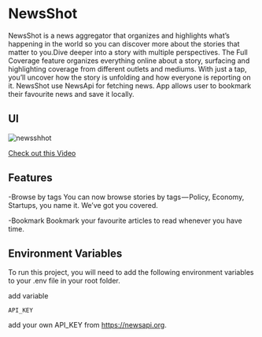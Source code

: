 
# NewsShot
NewsShot is a news aggregator that organizes and highlights what’s happening in the world so you can discover more about the stories that matter to you.Dive deeper into a story with multiple perspectives. The Full Coverage feature organizes everything online about a story, surfacing and highlighting coverage from different outlets and mediums. With just a tap, you’ll uncover how the story is unfolding and how everyone is reporting on it.
NewsShot use NewsApi for fetching news. App allows user to bookmark their favourite news and save it locally. 

## UI
![newsshhot](https://user-images.githubusercontent.com/65955486/211004101-c78d17c4-9fec-4e0e-b1b0-b2d0ca414907.png)

[Check out this Video](https://drive.google.com/file/d/13Ye-bv3zLzgT7AnwDUQveZpCikQyDJuC/view?usp=share_link)


## Features 
-Browse by tags
You can now browse stories by tags — Policy, Economy, Startups, you name it. We’ve got you covered.

-Bookmark 
Bookmark your favourite articles to read whenever you have time. 

## Environment Variables

To run this project, you will need to add the following environment variables to your .env file in your root folder. 

add variable

`API_KEY`

add your own API_KEY from https://newsapi.org. 




